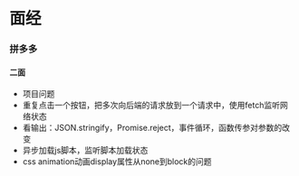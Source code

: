 # 面经

### 拼多多

#### 二面

+ 项目问题
+ 重复点击一个按钮，把多次向后端的请求放到一个请求中，使用fetch监听网络状态
+ 看输出：JSON.stringify，Promise.reject，事件循环，函数传参对参数的改变
+ 异步加载js脚本，监听脚本加载状态
+ css animation动画display属性从none到block的问题


